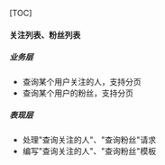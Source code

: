 [TOC]

#### 关注列表、粉丝列表

##### 业务层

- 查询某个用户关注的人，支持分页
- 查询某个用户的粉丝，支持分页

##### 表现层

- 处理"查询关注的人"、"查询粉丝"请求
- 编写"查询关注的人"、"查询粉丝"模板